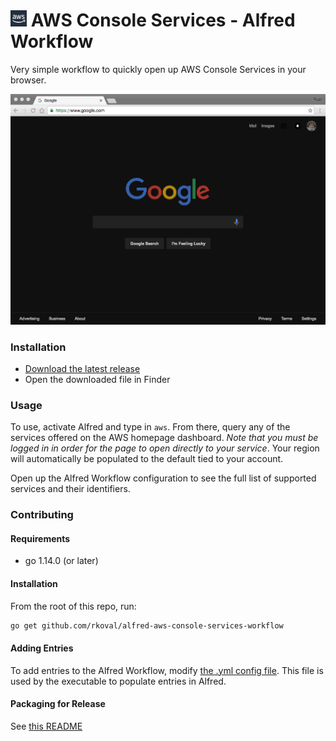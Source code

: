 # <img src="icon.png" width="26"> AWS Console Services - Alfred Workflow

Very simple workflow to quickly open up AWS Console Services in your browser.

![AWS Console Services - Alfred Workflow Demo](demo.gif)

### Installation
- [Download the latest release](https://github.com/rkoval/alfred-aws-console-services-workflow/releases)
- Open the downloaded file in Finder

### Usage
To use, activate Alfred and type in `aws`. From there, query any of the services offered on the AWS homepage dashboard. *Note that you must be logged in in order for the page to open directly to your service*. Your region will automatically be populated to the default tied to your account.

Open up the Alfred Workflow configuration to see the full list of supported services and their identifiers.

### Contributing

#### Requirements
- go 1.14.0 (or later)

#### Installation
From the root of this repo, run:

```sh
go get github.com/rkoval/alfred-aws-console-services-workflow
```

#### Adding Entries

To add entries to the Alfred Workflow, modify [the .yml config file](console-services.yml). This file is used by the executable to populate entries in Alfred.

#### Packaging for Release

See [this README](release_tools/README.md)